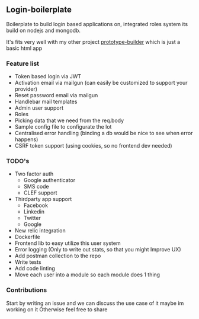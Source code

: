 ## Login-boilerplate
Boilerplate to build login based applications on, integrated roles system its build on nodejs and mongodb.

It's fits very well with my other project <a href="https://github.com/sp90/prototype-builder">prototype-builder</a> which is just a basic html app


### Feature list

* Token based login via JWT
* Activation email via mailgun (can easily be customized to support your provider)
* Reset password email via mailgun
* Handlebar mail templates
* Admin user support
* Roles
* Picking data that we need from the req.body
* Sample config file to configurate the lot
* Centralised error handling (binding a db would be nice to see when error happens)
* CSRF token support (using cookies, so no frontend dev needed)

### TODO's

* Two factor auth
	- Google authenticator 
	- SMS code
	- CLEF support
* Thirdparty app support
	- Facebook
	- Linkedin
	- Twitter
	- Google
* New relic integration
* Dockerfile
* Frontend lib to easy utilize this user system
* Error logging (Only to write out stats, so that you might Improve UX)
* Add postman collection to the repo
* Write tests
* Add code linting
* Move each user into a module so each module does 1 thing

### Contributions

Start by writing an issue and we can discuss the use case of it maybe im working on it
Otherwise feel free to share